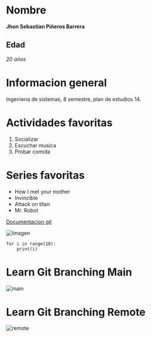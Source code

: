 # Nombre
**Jhon Sebastian Piñeros Barrera**

## Edad
*20 años*

# Informacion general
Ingenieria de sistemas, 8 semestre, plan de estudios 14.

# Actividades favoritas
1. Socializar
2. Escuchar musica
3. Probar comida

# Series favoritas
- How I met your mother
- Invincible
- Attack on titan
- Mr. Robot

[Documentacion git](https://git-scm.com/docs)

![Imagen](https://concepto.de/wp-content/uploads/2014/08/programacion-2-e1551291144973.jpg)

~~~
for i in range(10):
    print(i)
~~~

# Learn Git Branching Main
![main](https://github.com/sebas679pb/Taller1Cvds/blob/master/Sebastian%20Pi%C3%B1eros/Main.png)

# Learn Git Branching Remote
![remote](https://github.com/sebas679pb/Taller1Cvds/blob/master/Sebastian%20Pi%C3%B1eros/Remote.png)
